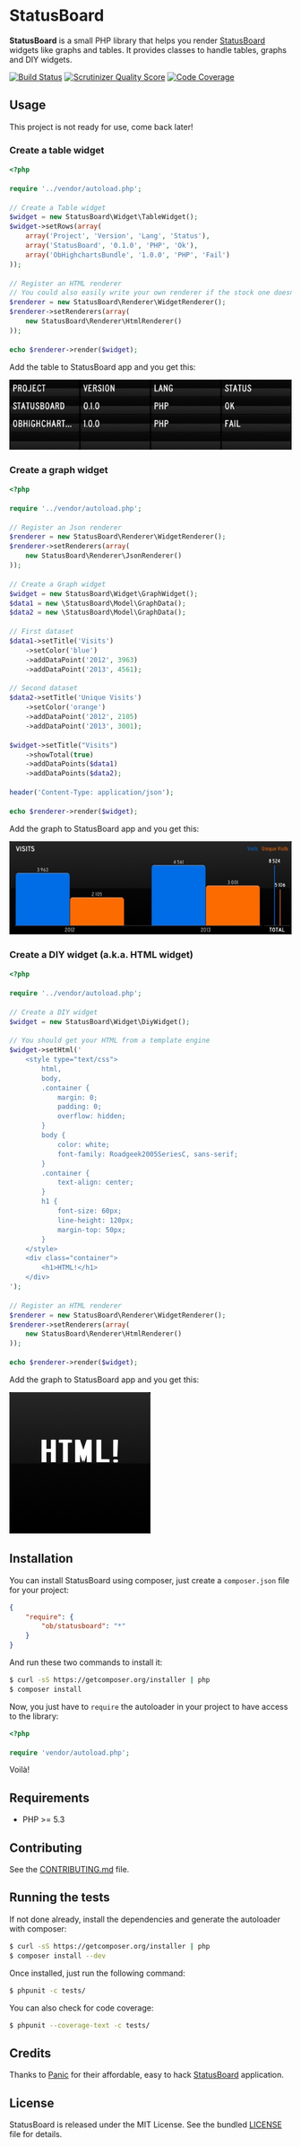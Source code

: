 # StatusBoard

**StatusBoard** is a small PHP library that helps you render [StatusBoard](http://panic.com/statusboard/) widgets like
graphs and tables. It provides classes to handle tables, graphs and DIY widgets.

[![Build Status](https://travis-ci.org/marcaube/StatusBoard.png?branch=master)](https://travis-ci.org/marcaube/StatusBoard)
[![Scrutinizer Quality Score](https://scrutinizer-ci.com/g/marcaube/StatusBoard/badges/quality-score.png?s=a478bbd524d03e6909e5560a4b10e3775ce022ce)](https://scrutinizer-ci.com/g/marcaube/StatusBoard/)
[![Code Coverage](https://scrutinizer-ci.com/g/marcaube/StatusBoard/badges/coverage.png?s=3173a082911b93f967a732443565f71d91063f56)](https://scrutinizer-ci.com/g/marcaube/StatusBoard/)


## Usage

This project is not ready for use, come back later!


### Create a table widget

```php
<?php

require '../vendor/autoload.php';

// Create a Table widget
$widget = new StatusBoard\Widget\TableWidget();
$widget->setRows(array(
    array('Project', 'Version', 'Lang', 'Status'),
    array('StatusBoard', '0.1.0', 'PHP', 'Ok'),
    array('ObHighchartsBundle', '1.0.0', 'PHP', 'Fail')
));

// Register an HTML renderer
// You could also easily write your own renderer if the stock one doesn't fit your needs
$renderer = new StatusBoard\Renderer\WidgetRenderer();
$renderer->setRenderers(array(
    new StatusBoard\Renderer\HtmlRenderer()
));

echo $renderer->render($widget);
```

Add the table to StatusBoard app and you get this:

![Table Widget](doc/table-01.jpg)


### Create a graph widget

```php
<?php

require '../vendor/autoload.php';

// Register an Json renderer
$renderer = new StatusBoard\Renderer\WidgetRenderer();
$renderer->setRenderers(array(
    new StatusBoard\Renderer\JsonRenderer()
));

// Create a Graph widget
$widget = new StatusBoard\Widget\GraphWidget();
$data1 = new \StatusBoard\Model\GraphData();
$data2 = new \StatusBoard\Model\GraphData();

// First dataset
$data1->setTitle('Visits')
    ->setColor('blue')
    ->addDataPoint('2012', 3963)
    ->addDataPoint('2013', 4561);

// Second dataset
$data2->setTitle('Unique Visits')
    ->setColor('orange')
    ->addDataPoint('2012', 2105)
    ->addDataPoint('2013', 3001);

$widget->setTitle("Visits")
    ->showTotal(true)
    ->addDataPoints($data1)
    ->addDataPoints($data2);

header('Content-Type: application/json');

echo $renderer->render($widget);
```

Add the graph to StatusBoard app and you get this:

![Graph Widget](doc/graph-01.jpg)


### Create a DIY widget (a.k.a. HTML widget)

```php
<?php

require '../vendor/autoload.php';

// Create a DIY widget
$widget = new StatusBoard\Widget\DiyWidget();

// You should get your HTML from a template engine
$widget->setHtml('
    <style type="text/css">
        html,
        body,
        .container {
            margin: 0;
            padding: 0;
            overflow: hidden;
        }
        body {
            color: white;
            font-family: Roadgeek2005SeriesC, sans-serif;
        }
        .container {
            text-align: center;
        }
        h1 {
            font-size: 60px;
            line-height: 120px;
            margin-top: 50px;
        }
    </style>
    <div class="container">
        <h1>HTML!</h1>
    </div>
');

// Register an HTML renderer
$renderer = new StatusBoard\Renderer\WidgetRenderer();
$renderer->setRenderers(array(
    new StatusBoard\Renderer\HtmlRenderer()
));

echo $renderer->render($widget);
```

Add the graph to StatusBoard app and you get this:

![Graph Widget](doc/diy-01.jpg)


## Installation

You can install StatusBoard using composer, just create a `composer.json` file for your project:

```json
{
    "require": {
        "ob/statusboard": "*"
    }
}
```

And run these two commands to install it:

```bash
$ curl -sS https://getcomposer.org/installer | php
$ composer install
```

Now, you just have to `require` the autoloader in your project to have access to the library:

```php
<?php

require 'vendor/autoload.php';
```

Voilà!


## Requirements

- PHP >= 5.3


## Contributing

See the [CONTRIBUTING.md](CONTRIBUTING.md) file.


## Running the tests

If not done already, install the dependencies and generate the autoloader with composer:

```bash
$ curl -sS https://getcomposer.org/installer | php
$ composer install --dev
```

Once installed, just run the following command:

```bash
$ phpunit -c tests/
```

You can also check for code coverage:

```bash
$ phpunit --coverage-text -c tests/
```


## Credits

Thanks to [Panic](http://panic.com) for their affordable, easy to hack [StatusBoard](http://panic.com/statusboard/)
application.


## License

StatusBoard is released under the MIT License. See the bundled [LICENSE](LICENSE) file for details.